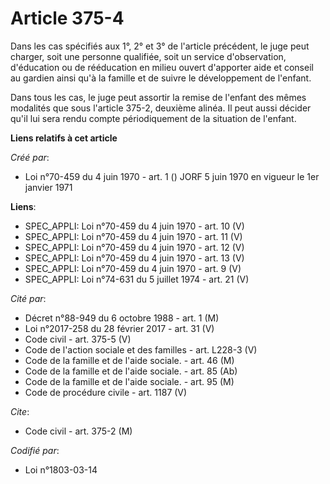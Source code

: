 # Article 375-4

Dans les cas spécifiés aux 1°, 2° et 3° de l'article précédent, le juge peut charger, soit une personne qualifiée, soit un
service d'observation, d'éducation ou de rééducation en milieu ouvert d'apporter aide et conseil au gardien ainsi qu'à la
famille et de suivre le développement de l'enfant.

Dans tous les cas, le juge peut assortir la remise de l'enfant des mêmes modalités que sous l'article 375-2, deuxième alinéa.
Il peut aussi décider qu'il lui sera rendu compte périodiquement de la situation de l'enfant.

**Liens relatifs à cet article**

_Créé par_:

  - Loi n°70-459 du 4 juin 1970 - art. 1 () JORF 5 juin 1970 en vigueur le 1er janvier 1971

**Liens**:

  - SPEC_APPLI: Loi n°70-459 du 4 juin 1970 - art. 10 (V)
  - SPEC_APPLI: Loi n°70-459 du 4 juin 1970 - art. 11 (V)
  - SPEC_APPLI: Loi n°70-459 du 4 juin 1970 - art. 12 (V)
  - SPEC_APPLI: Loi n°70-459 du 4 juin 1970 - art. 13 (V)
  - SPEC_APPLI: Loi n°70-459 du 4 juin 1970 - art. 9 (V)
  - SPEC_APPLI: Loi n°74-631 du 5 juillet 1974 - art. 21 (V)

_Cité par_:

  - Décret n°88-949 du 6 octobre 1988 - art. 1 (M)
  - Loi n°2017-258 du 28 février 2017 - art. 31 (V)
  - Code civil - art. 375-5 (V)
  - Code de l'action sociale et des familles - art. L228-3 (V)
  - Code de la famille et de l'aide sociale. - art. 46 (M)
  - Code de la famille et de l'aide sociale. - art. 85 (Ab)
  - Code de la famille et de l'aide sociale. - art. 95 (M)
  - Code de procédure civile - art. 1187 (V)

_Cite_:

  - Code civil - art. 375-2 (M)

_Codifié par_:

  - Loi n°1803-03-14
